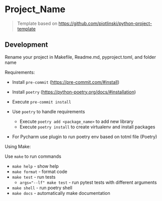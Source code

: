 # Project_Name

> Template based on https://github.com/piotlinski/python-project-template

## Development

Rename your project in Makefile, Readme.md, pyproject.toml, and folder name

Requirements:

- Install `pre-commit` (https://pre-commit.com/#install)
- Install `poetry` (https://python-poetry.org/docs/#installation)
- Execute `pre-commit install`
- Use `poetry` to handle requirements

  - Execute `poetry add <package_name>` to add new library
  - Execute `poetry install` to create virtualenv and install packages

- For Pycharm use plugin to run poetry env based on totml file (Poetry)

Using Make:

Use `make` to run commands

- `make help` - show help
- `make format` - format code
- `make test` - run tests
  - `args="--lf" make test` - run pytest tests with different arguments
- `make shell` - run poetry shell
- `make docs` - automatically make documentation
